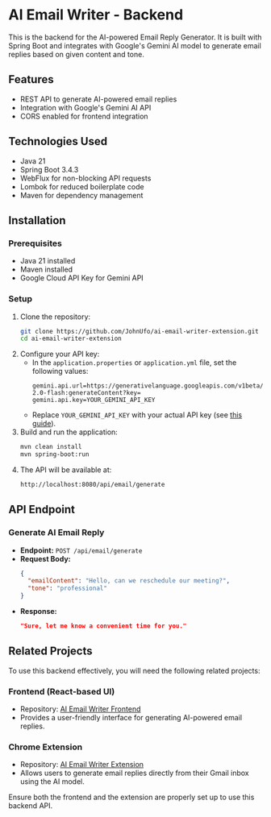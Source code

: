 # AI Email Writer - Backend

This is the backend for the AI-powered Email Reply Generator. It is built with Spring Boot and integrates with Google's Gemini AI model to generate email replies based on given content and tone.

## Features
- REST API to generate AI-powered email replies
- Integration with Google's Gemini AI API
- CORS enabled for frontend integration

## Technologies Used
- Java 21
- Spring Boot 3.4.3
- WebFlux for non-blocking API requests
- Lombok for reduced boilerplate code
- Maven for dependency management

## Installation

### Prerequisites
- Java 21 installed
- Maven installed
- Google Cloud API Key for Gemini API

### Setup
1. Clone the repository:
   ```sh
   git clone https://github.com/JohnUfo/ai-email-writer-extension.git
   cd ai-email-writer-extension
   ```
2. Configure your API key:
   - In the `application.properties` or `application.yml` file, set the following values:
     ```properties
     gemini.api.url=https://generativelanguage.googleapis.com/v1beta/models/gemini-2.0-flash:generateContent?key=
     gemini.api.key=YOUR_GEMINI_API_KEY
     ```
   - Replace `YOUR_GEMINI_API_KEY` with your actual API key (see [this guide](https://scribehow.com/shared/How_To_Create_An_API_Key_in_Google_Cloud__laekAQbTQVavJN4V-ZY0Gg)).
3. Build and run the application:
   ```sh
   mvn clean install
   mvn spring-boot:run
   ```
4. The API will be available at:
   ```sh
   http://localhost:8080/api/email/generate
   ```

## API Endpoint
### Generate AI Email Reply
- **Endpoint:** `POST /api/email/generate`
- **Request Body:**
  ```json
  {
    "emailContent": "Hello, can we reschedule our meeting?",
    "tone": "professional"
  }
  ```
- **Response:**
  ```json
  "Sure, let me know a convenient time for you."
  ```

## Related Projects
To use this backend effectively, you will need the following related projects:

### Frontend (React-based UI)
- Repository: [AI Email Writer Frontend](https://github.com/JohnUfo/ai-email-writer-front.git)
- Provides a user-friendly interface for generating AI-powered email replies.

### Chrome Extension
- Repository: [AI Email Writer Extension](https://github.com/JohnUfo/ai-email-writer-extension.git)
- Allows users to generate email replies directly from their Gmail inbox using the AI model.

Ensure both the frontend and the extension are properly set up to use this backend API.

